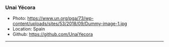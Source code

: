 ### Unai Yécora
- Photo: https://www.un.org/pga/73/wp-content/uploads/sites/53/2018/09/Dummy-image-1.jpg
- Location: Spain
- Github: https://github.com/UnaiYecora
***
